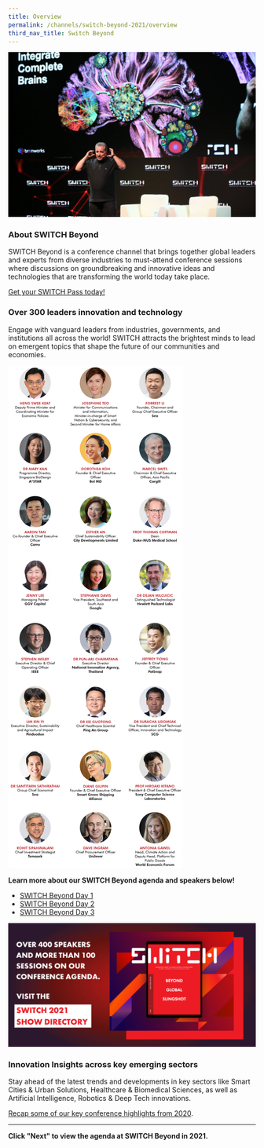 ```yaml
---
title: Overview
permalink: /channels/switch-beyond-2021/overview
third_nav_title: Switch Beyond
---
```

![](/images/SWITCH%20Connect%205.jpg)
### About SWITCH Beyond
SWITCH Beyond is a conference channel that brings together global leaders and experts from diverse industries to must-attend conference sessions where discussions on groundbreaking and innovative ideas and technologies that are transforming the world today take place. 

[Get your SWITCH Pass today!](https://bit.ly/switch2021reg_web)

### Over 300 leaders innovation and technology
Engage with vanguard leaders from industries, governments, and institutions all across the world! SWITCH attracts the brightest minds to lead on emergent topics that shape the future of our communities and economies.

![SWITCH 2021 Speakers](/images/SWITCH_2021_Speakers_Beyond_Overview_Highlights_v6.png)

**Learn more about our SWITCH Beyond agenda and speakers below!**
* [SWITCH Beyond Day 1](/channels/switch-beyond/agenda-day-1)
* [SWITCH Beyond Day 2](/channels/switch-beyond/agenda-day-2)
* [SWITCH Beyond Day 3](/channels/switch-beyond/agenda-day-3)

[![SWITCH 2021 Show Directory](/images/Website_Banner_Show_Directory_var_1.png)](https://directory.switchsg.org)

### Innovation Insights across key emerging sectors
Stay ahead of the latest trends and developments in key sectors like Smart Cities & Urban Solutions, Healthcare & Biomedical Sciences, as well as Artificial Intelligence, Robotics & Deep Tech innovations.

[Recap some of our key conference highlights from 2020](https://notes.switchsg.org).

***
**Click "Next" to view the agenda at SWITCH Beyond in 2021.**